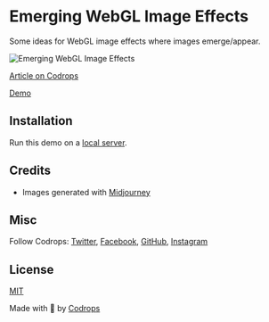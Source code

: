 # Emerging WebGL Image Effects

Some ideas for WebGL image effects where images emerge/appear.

![Emerging WebGL Image Effects](https://tympanus.net/codrops/wp-content/uploads/2024/02/revealwebgl.gif)

[Article on Codrops](https://tympanus.net/codrops/?p=75561)

[Demo](http://tympanus.net/Development/RevealingWebGLImages/)

## Installation

Run this demo on a [local server](https://developer.mozilla.org/en-US/docs/Learn/Common_questions/Tools_and_setup/set_up_a_local_testing_server).

## Credits

- Images generated with [Midjourney](https://midjourney.com)

## Misc

Follow Codrops: [Twitter](http://www.twitter.com/codrops), [Facebook](http://www.facebook.com/codrops), [GitHub](https://github.com/codrops), [Instagram](https://www.instagram.com/codropsss/)

## License
[MIT](LICENSE)

Made with :blue_heart:  by [Codrops](http://www.codrops.com)





